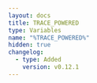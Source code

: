 ```yaml
---
layout: docs
title: TRACE_POWERED
type: Variables
name: "%TRACE_POWERED%"
hidden: true
changelog:
  - type: Added
    version: v0.12.1
---
```

